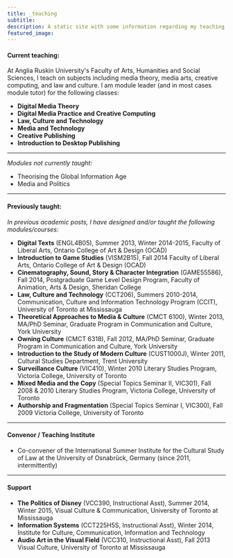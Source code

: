 ```yaml
---
title: _teaching
subtitle:
description: A static site with some information regarding my teaching activities.
featured_image:
---
```


#### Current teaching:

At Anglia Ruskin University\'s Faculty of Arts, Humanities and Social Sciences, I teach on subjects including media theory, media arts, creative computing, and law and culture. I am module leader (and in most cases module tutor) for the following classes:

- **Digital Media Theory**
- **Digital Media Practice and Creative Computing**
- **Law, Culture and Technology**
- **Media and Technology**
- **Creative Publishing**
- **Introduction to Desktop Publishing**

---

_Modules not currently taught:_

- Theorising the Global Information Age
- Media and Politics

---

#### Previously taught:

_In previous academic posts, I have designed and/or taught the following modules/courses:_

- **Digital Texts** (ENGL4B05), Summer 2013, Winter 2014-2015, Faculty of Liberal Arts, Ontario College of Art & Design (OCAD)
- **Introduction to Game Studies** (VISM2B15), Fall 2014 Faculty of Liberal Arts, Ontario College of Art & Design (OCAD)
- **Cinematography, Sound, Story & Character Integration** (GAME55586), Fall 2014, Postgraduate Game Level Design Program, Faculty of Animation, Arts & Design, Sheridan College
- **Law, Culture and Technology** (CCT206), Summers 2010-2014, Communication, Culture and Information Technology Program (CCIT), University of Toronto at Mississauga
- **Theoretical Approaches to Media & Culture** (CMCT 6100), Winter 2013, MA/PhD Seminar, Graduate Program in Communication and Culture, York University
- **Owning Culture** (CMCT 6318), Fall 2012, MA/PhD Seminar, Graduate Program in Communication and Culture, York University
- **Introduction to the Study of Modern Culture** (CUST1000J), Winter 2011, Cultural Studies Department, Trent University
- **Surveillance Culture** (VIC410), Winter 2010 Literary Studies Program, Victoria College, University of Toronto
- **Mixed Media and the Copy** (Special Topics Seminar II, VIC301), Fall 2008 & 2010 Literary Studies Program, Victoria College, University of Toronto
- **Authorship and Fragmentation** (Special Topics Seminar I, VIC300), Fall 2009 Victoria College, University of Toronto

---

#### Convenor / Teaching Institute

 - Co-convener of the International Summer Institute for the Cultural Study of Law at the University of Osnabrück, Germany (since 2011, intermittently)

---

#### Support

- **The Politics of Disney** (VCC390, Instructional Asst), Summer 2014, Winter 2015, Visual Culture & Communication, University of Toronto at Mississauga
- **Information Systems** (CCT225H5S, Instructional Asst), Winter 2014, Institute for Culture, Communication, Information and Technology
- **Audio Art in the Visual Field** (VCC310, Instructional Asst), Fall 2013 Visual Culture, University of Toronto at Mississauga
